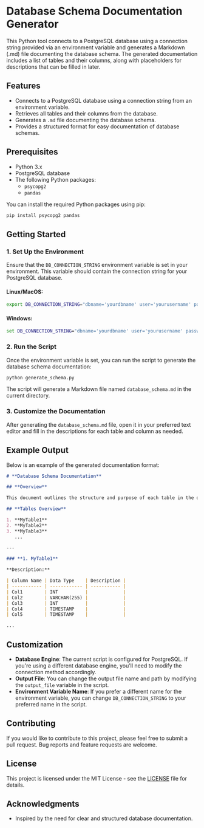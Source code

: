# Database Schema Documentation Generator

This Python tool connects to a PostgreSQL database using a connection string provided via an environment variable and generates a Markdown (.md) file documenting the database schema. The generated documentation includes a list of tables and their columns, along with placeholders for descriptions that can be filled in later.

## Features

- Connects to a PostgreSQL database using a connection string from an environment variable.
- Retrieves all tables and their columns from the database.
- Generates a `.md` file documenting the database schema.
- Provides a structured format for easy documentation of database schemas.

## Prerequisites

- Python 3.x
- PostgreSQL database
- The following Python packages:
  - `psycopg2`
  - `pandas`

You can install the required Python packages using pip:

```bash
pip install psycopg2 pandas
```

## Getting Started

### 1. Set Up the Environment

Ensure that the `DB_CONNECTION_STRING` environment variable is set in your environment. This variable should contain the connection string for your PostgreSQL database.

#### Linux/MacOS:

```bash
export DB_CONNECTION_STRING="dbname='yourdbname' user='yourusername' password='yourpassword' host='yourhost' port='yourport'"
```

#### Windows:

```cmd
set DB_CONNECTION_STRING="dbname='yourdbname' user='yourusername' password='yourpassword' host='yourhost' port='yourport'"
```

### 2. Run the Script

Once the environment variable is set, you can run the script to generate the database schema documentation:

```bash
python generate_schema.py
```

The script will generate a Markdown file named `database_schema.md` in the current directory.

### 3. Customize the Documentation

After generating the `database_schema.md` file, open it in your preferred text editor and fill in the descriptions for each table and column as needed.

## Example Output

Below is an example of the generated documentation format:

```markdown
# **Database Schema Documentation**

## **Overview**

This document outlines the structure and purpose of each table in the database.

## **Tables Overview**

1. **MyTable1**
2. **MyTable2**
3. **MyTable3**
   ...

---

### **1. MyTable1**

**Description:**

| Column Name | Data Type    | Description |
| ----------- | ------------ | ----------- |
| Col1        | INT          |             |
| Col2        | VARCHAR(255) |             |
| Col3        | INT          |             |
| Col4        | TIMESTAMP    |             |
| Col5        | TIMESTAMP    |             |

...
```

## Customization

- **Database Engine**: The current script is configured for PostgreSQL. If you're using a different database engine, you'll need to modify the connection method accordingly.
- **Output File**: You can change the output file name and path by modifying the `output_file` variable in the script.
- **Environment Variable Name**: If you prefer a different name for the environment variable, you can change `DB_CONNECTION_STRING` to your preferred name in the script.

## Contributing

If you would like to contribute to this project, please feel free to submit a pull request. Bug reports and feature requests are welcome.

## License

This project is licensed under the MIT License - see the [LICENSE](LICENSE) file for details.

## Acknowledgments

- Inspired by the need for clear and structured database documentation.
